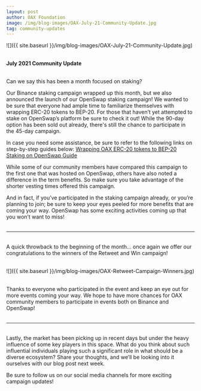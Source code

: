 ```yaml
---
layout: post
author: OAX Foundation
image: /img/blog-images/OAX-July-21-Community-Update.jpg
tag: community-updates
---
```


![]({{ site.baseurl }}/img/blog-images/OAX-July-21-Community-Update.jpg)

<br><b>July 2021 Community Update</b>

<br>Can we say this has been a month focused on staking? 

Our Binance staking campaign wrapped up this month, but we also announced the launch of our OpenSwap staking campaign! We wanted to be sure that everyone had ample time to familiarize themselves with wrapping ERC-20 tokens to BEP-20. For those that haven’t yet attempted to stake on OpenSwap’s platform be sure to check it out! While the 90-day option has been sold out already, there's still the chance to participate in the 45-day campaign. 

In case you need some assistance, be sure to refer to the following links on step-by-step guides below:
<a href="https://www.oax.org/2021/06/21/Wrapping-Your-OAX-Token-to-BEP-20-Guide.html">Wrapping OAX ERC-20 tokens to BEP-20</a>
<a href="https://doc.openswap.xyz/support/staking-guide">Staking on OpenSwap Guide</a>

While some of our community members have compared this campaign to the first one that was hosted on OpenSwap, others have also noted a difference in the term benefits. So make sure you take advantage of the shorter vesting times offered this campaign.

And in fact, if you’ve participated in the staking campaign already, or you’re planning to join; be sure to keep your eyes peeled for more benefits that are coming your way. OpenSwap has some exciting activities coming up that you won’t want to miss!<br>
<br>

***

<br>A quick throwback to the beginning of the month... once again we offer our congratulations to the winners of the Retweet and Win campaign! 

<br>![]({{ site.baseurl }}/img/blog-images/OAX-Retweet-Campaign-Winners.jpg)

<br>Thanks to everyone who participated in the event and keep an eye out for more events coming your way. We hope to have more chances for OAX community members to participate in events both on Binance and OpenSwap!<br>
<br>

***

<br>Lastly, the market has been picking up in recent days but under the heavy influence of some key players in this space. What do you think about such influential individuals playing such a significant role in what should be a diverse ecosystem? Share your thoughts, and we’ll be looking into it ourselves with our blog post next week.

Be sure to follow us on our social media channels for more exciting campaign updates!


